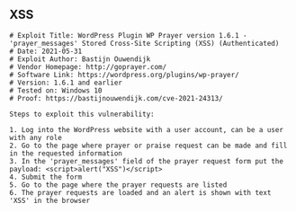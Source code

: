 XSS
---

    # Exploit Title: WordPress Plugin WP Prayer version 1.6.1 - 'prayer_messages' Stored Cross-Site Scripting (XSS) (Authenticated)
    # Date: 2021-05-31
    # Exploit Author: Bastijn Ouwendijk
    # Vendor Homepage: http://goprayer.com/
    # Software Link: https://wordpress.org/plugins/wp-prayer/
    # Version: 1.6.1 and earlier
    # Tested on: Windows 10
    # Proof: https://bastijnouwendijk.com/cve-2021-24313/

    Steps to exploit this vulnerability:

    1. Log into the WordPress website with a user account, can be a user with any role
    2. Go to the page where prayer or praise request can be made and fill in the requested information
    3. In the 'prayer_messages' field of the prayer request form put the payload: <script>alert("XSS")</script>
    4. Submit the form
    5. Go to the page where the prayer requests are listed
    6. The prayer requests are loaded and an alert is shown with text 'XSS' in the browser